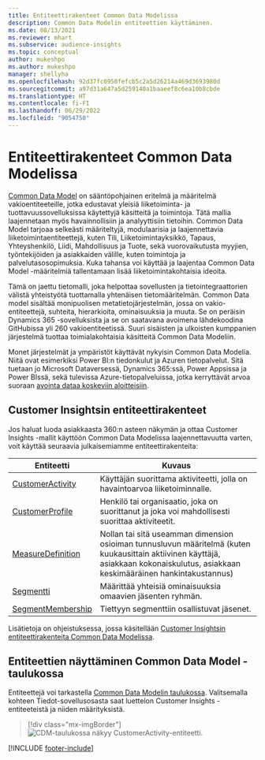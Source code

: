 ```yaml
---
title: Entiteettirakenteet Common Data Modelissa
description: Common Data Modelin entiteettien käyttäminen.
ms.date: 08/13/2021
ms.reviewer: mhart
ms.subservice: audience-insights
ms.topic: conceptual
author: mukeshpo
ms.author: mukeshpo
manager: shellyha
ms.openlocfilehash: 92d37fc0950fefcb5c2a5d26214a469d3693980d
ms.sourcegitcommit: a97d31a647a5d259140a1baaeef8c6ea10b8cbde
ms.translationtype: HT
ms.contentlocale: fi-FI
ms.lasthandoff: 06/29/2022
ms.locfileid: "9054750"
---
```

# <a name="entity-schemas-in-common-data-model"></a>Entiteettirakenteet Common Data Modelissa

[Common Data Model](/common-data-model/) on sääntöpohjainen eritelmä ja määritelmä vakioentiteeteille, jotka edustavat yleisiä liiketoiminta- ja tuottavuussovelluksissa käytettyjä käsitteitä ja toimintoja. Tätä mallia laajennetaan myös havainnollisiin ja analyyttisiin tietoihin. Common Data Model tarjoaa selkeästi määriteltyjä, modulaarisia ja laajennettavia liiketoimintaentiteettejä, kuten Tili, Liiketoimintayksikkö, Tapaus, Yhteyshenkilö, Liidi, Mahdollisuus ja Tuote, sekä vuorovaikutusta myyjien, työntekijöiden ja asiakkaiden välille, kuten toimintoja ja palvelutasosopimuksia. Kuka tahansa voi käyttää ja laajentaa Common Data Model -määritelmiä tallentamaan lisää liiketoimintakohtaisia ideoita.

Tämä on jaettu tietomalli, joka helpottaa sovellusten ja tietointegraattorien välistä yhteistyötä tuottamalla yhtenäisen tietomääritelmän. Common Data model sisältää monipuolisen metatietojärjestelmän, jossa on vakio-entiteettejä, suhteita, hierarkioita, ominaisuuksia ja muuta. Se on peräisin Dynamics 365 -sovelluksista ja se on saatavana avoimena lähdekoodina GitHubissa yli 260 vakioentiteetissä. Suuri sisäisten ja ulkoisten kumppanien järjestelmä tuottaa toimialakohtaisia käsitteitä Common Data Modeliin.

Monet järjestelmät ja ympäristöt käyttävät nykyisin Common Data Modelia. Niitä ovat esimerkiksi Power BI:n tiedonkulut ja Azuren tietopalvelut. Sitä tuetaan jo Microsoft Dataversessä, Dynamics 365:ssä, Power Appsissa ja Power BIssä, sekä tulevissa Azure-tietopalveluissa, jotka kerryttävät arvoa suoraan [avointa dataa koskeviin aloitteisiin](https://dynamics.microsoft.com/en-us/open-data-initiative/).

## <a name="customer-insights-entity-schemas"></a>Customer Insightsin entiteettirakenteet

Jos haluat luoda asiakkaasta 360:n asteen näkymän ja ottaa Customer Insights -mallit käyttöön Common Data Modelissa laajennettavuutta varten, voit käyttää seuraavia julkaisemiamme entiteettirakenteita:

| Entiteetti | Kuvaus |
|---------|---------|
|[CustomerActivity](/common-data-model/schema/core/applicationcommon/foundationcommon/crmcommon/solutions/customerinsights/customeractivity) | Käyttäjän suorittama aktiviteetti, jolla on havaintoarvoa liiketoiminnalle. |
|[CustomerProfile](/common-data-model/schema/core/applicationcommon/foundationcommon/crmcommon/solutions/customerinsights/customerprofile) | Henkilö tai organisaatio, joka on suorittanut ja joka voi mahdollisesti suorittaa aktiviteetit. |
|[MeasureDefinition](/common-data-model/schema/core/applicationcommon/foundationcommon/crmcommon/solutions/customerinsights/measuredefinition) | Nollan tai sitä useamman dimension osioiman tunnusluvun määritelmä (kuten kuukausittain aktiivinen käyttäjä, asiakkaan kokonaiskulutus, asiakkaan keskimääräinen hankintakustannus) |
|[Segmentti ](/common-data-model/schema/core/applicationcommon/foundationcommon/crmcommon/solutions/customerinsights/segment) | Määrittää yhteisiä ominaisuuksia omaavien jäsenten ryhmän. |
|[SegmentMembership](/common-data-model/schema/core/applicationcommon/foundationcommon/crmcommon/solutions/customerinsights/segmentmembership) | Tiettyyn segmenttiin osallistuvat jäsenet. |

Lisätietoja on ohjeistuksessa, jossa käsitellään [Customer Insightsin entiteettirakenteita Common Data Modelissa](/common-data-model/schema/core/applicationcommon/foundationcommon/crmcommon/solutions/customerinsights/overview).

## <a name="view-entities-using-the-common-data-model-entity-navigator"></a>Entiteettien näyttäminen Common Data Model -taulukossa

Entiteettejä voi tarkastella [Common Data Modelin taulukossa](https://microsoft.github.io/CDM/). Valitsemalla kohteen Tiedot-sovellusosasta saat luettelon Customer Insights -entiteeteistä ja niiden määrityksistä.
> [!div class="mx-imgBorder"]
> ![CDM-taulukossa näkyy CustomerActivity-entiteetti.](media/CDM-entity-navigator.png "CDM-taulukossa näkyy CustomerActivity-entiteetti")


[!INCLUDE [footer-include](includes/footer-banner.md)]
